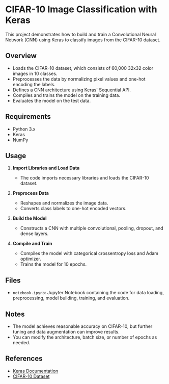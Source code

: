 # CIFAR-10 Image Classification with Keras

This project demonstrates how to build and train a Convolutional Neural Network (CNN) using Keras to classify images from the CIFAR-10 dataset.

## Overview

- Loads the CIFAR-10 dataset, which consists of 60,000 32x32 color images in 10 classes.
- Preprocesses the data by normalizing pixel values and one-hot encoding the labels.
- Defines a CNN architecture using Keras' Sequential API.
- Compiles and trains the model on the training data.
- Evaluates the model on the test data.

## Requirements

- Python 3.x
- Keras
- NumPy

## Usage

1. **Import Libraries and Load Data**
    - The code imports necessary libraries and loads the CIFAR-10 dataset.

2. **Preprocess Data**
    - Reshapes and normalizes the image data.
    - Converts class labels to one-hot encoded vectors.

3. **Build the Model**
    - Constructs a CNN with multiple convolutional, pooling, dropout, and dense layers.

4. **Compile and Train**
    - Compiles the model with categorical crossentropy loss and Adam optimizer.
    - Trains the model for 10 epochs.

## Files

- `notebook.ipynb`: Jupyter Notebook containing the code for data loading, preprocessing, model building, training, and evaluation.

## Notes

- The model achieves reasonable accuracy on CIFAR-10, but further tuning and data augmentation can improve results.
- You can modify the architecture, batch size, or number of epochs as needed.

## References

- [Keras Documentation](https://keras.io/)
- [CIFAR-10 Dataset](https://www.cs.toronto.edu/~kriz/cifar.html)